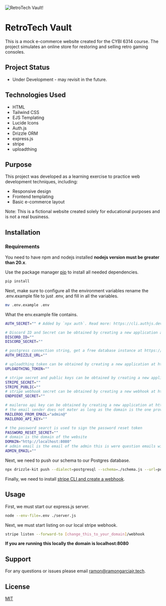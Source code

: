 ![RetroTech Vault!](https://cdn.discordapp.com/attachments/1256135134042919006/1314319751455047820/image.png?ex=67535727&is=675205a7&hm=c8cd4c4ab9ec8db645a9bd2b5d12b45254595c54ef5edb95a8a0801cd9cbac8d&, "RetroTech Vault")

# RetroTech Vault
This is a mock e-commerce website created for the CYBI 6314 course. The project simulates an online store for restoring and selling retro gaming consoles.

## Project Status
- Under Development - may revisit in the future.

## Technologies Used
- HTML
- Tailwind CSS
- EJS Templating
- Lucide Icons
- Auth.js
- Drizzle ORM
- express.js
- stripe
- uploadthing

## Purpose
This project was developed as a learning exercise to practice web development techniques, including:

- Responsive design
- Frontend templating
- Basic e-commerce layout

Note: This is a fictional website created solely for educational purposes and is not a real business.

## Installation

### Requirements
You need to have npm and nodejs installed **nodejs version must be greater than 20.x**.

Use the package manager [pip](https://pip.pypa.io/en/stable/) to install all needed dependencies.

```bash
pip install
```

Next, make sure to configure all the environment variables rename the .env.example file to just .env, and fill in all the variables.

```bash
mv .env.example .env
```

What the env.example file contains.

```bash
AUTH_SECRET="" # Added by `npx auth`. Read more: https://cli.authjs.dev

# Discord ID and Secret can be obtained by creating a new application at https://discord.com/developers/applications
DISCORD_ID=""
DISCORD_SECRET=""

# postgress connection string, get a free database instance at https://supabase.com
AUTH_DRIZZLE_URL=""

# uploadthing token can be obtained by creating a new application at https://uploadthing.com
UPLOADTHING_TOKEN=""

# stripe secret and public keys can be obtained by creating a new application at https://stripe.com
STRIPE_SECRET=""
STRIPE_PUBLIC=""
# stripe webhook secret can be obtained by creating a new webhook at https://stripe.com
ENDPOINT_SECRET=""

# maileroo api key can be obtained by creating a new application at https://maileroo.com
# the email sender does not mater as long as the domain is the one provided by maileroo
MAILEROO_FROM_EMAIL="admin@"
MAILEROO_API_KEY=""

# the password searct is used to sign the password reset token
PASSWORD_RESET_SECRET=""
# domain is the domain of the website
DOMAIN="http://localhost:8080"
# admin email is the email of the admin this is were question emails will be sent make sure to verify the email in maileroo
ADMIN_EMAIL=""
```

Next, we need to push our schema to our Postgres database.

```bash
npx drizzle-kit push --dialect=postgresql --schema=./schema.js --url=postgresql://[database_connection_url]
```

Finally, we need to install [stripe CLI and create a webhook](https://docs.stripe.com/webhooks).

## Usage

First, we must start our express.js server.

```bash
node --env-file=.env ./server.js
```

Next, we must start listing on our local stripe webhook.

```bash
stripe listen --forward-to [change_this_to_your_domain]/webhook
```

**If you are running this locally the domain is localhost:8080**

## Support
For any questions or issues please email <ramon@ramongarciajr.tech>.

## License

[MIT](https://choosealicense.com/licenses/mit/)